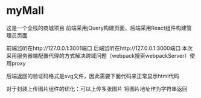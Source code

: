 # myMall
这是一个全栈的商城项目
前端采用jQuery构建页面，后端采用React组件构建管理员页面

前端监听在http://127.0.0.1:3001端口
后端监听在http://127.0.0.1:3000端口
本次采用服务器端配置代理的方式解决跨域问题（webpack搜索webpackServer）使用proxy

后端返回的验证码格式是svg文件，因此需要下面代码来正常显示html代码
<!-- <div dangerouslySetInnerHTML={{__html:result.data.data}}></div> -->

对于封装上传图片组件的优化：可以上传多张图片 将图片地址作为字符串返回



